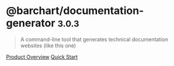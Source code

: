 # @barchart/documentation-generator <small>3.0.3</small>

> A command-line tool that generates technical documentation websites (like this one)

[Product Overview](/content/product_overview)
[Quick Start](/content/quick_start)